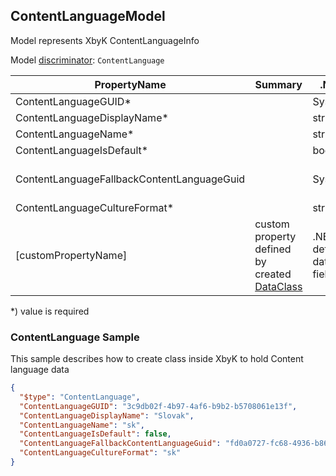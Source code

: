 <!-- generated file with tool "Kentico.Xperience.UMT.DocUtils" - edited through template "UmtModel.cshtml" -->
## ContentLanguageModel
Model represents XbyK ContentLanguageInfo

Model [discriminator](../UmtModel.md#discriminator): `ContentLanguage`

|PropertyName|Summary|.NET Type|Notes|
|---|---|---|---|
|ContentLanguageGUID\*||System.Guid?|[UniqueId](../UmtModel.md#UniqueId)|
|ContentLanguageDisplayName\*||string?||
|ContentLanguageName\*||string?||
|ContentLanguageIsDefault\*||bool?||
|ContentLanguageFallbackContentLanguageGuid||System.Guid?|Reference to [ContentLanguageInfo](../References.md#ContentLanguageInfo) on property ContentLanguageFallbackContentLanguageID|
|ContentLanguageCultureFormat\*||string?||
|[customPropertyName]|custom property defined by created [DataClass](./DataClassModel.md)|.NET type defined by data class field||

<p>*) value is required</p>


### ContentLanguage Sample
This sample describes how to create class inside XbyK to hold Content language data
```json
{
  "$type": "ContentLanguage",
  "ContentLanguageGUID": "3c9db02f-4b97-4af6-b9b2-b5708061e13f",
  "ContentLanguageDisplayName": "Slovak",
  "ContentLanguageName": "sk",
  "ContentLanguageIsDefault": false,
  "ContentLanguageFallbackContentLanguageGuid": "fd0a0727-fc68-4936-b868-119df0f0ad7a",
  "ContentLanguageCultureFormat": "sk"
}
```
